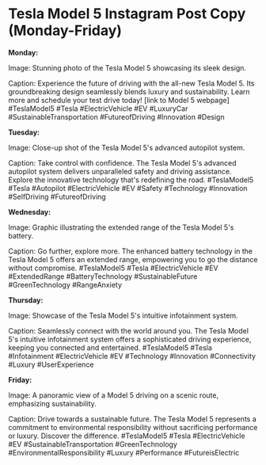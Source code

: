 # Tesla Model 5 Instagram Post Copy (Monday-Friday)

**Monday:**

Image: Stunning photo of the Tesla Model 5 showcasing its sleek design.

Caption: Experience the future of driving with the all-new Tesla Model 5. Its groundbreaking design seamlessly blends luxury and sustainability. Learn more and schedule your test drive today! [link to Model 5 webpage] #TeslaModel5 #Tesla #ElectricVehicle #EV #LuxuryCar #SustainableTransportation #FutureofDriving #Innovation #Design

**Tuesday:**

Image: Close-up shot of the Tesla Model 5's advanced autopilot system.

Caption: Take control with confidence. The Tesla Model 5's advanced autopilot system delivers unparalleled safety and driving assistance. Explore the innovative technology that's redefining the road. #TeslaModel5 #Tesla #Autopilot #ElectricVehicle #EV #Safety #Technology #Innovation #SelfDriving #FutureofDriving

**Wednesday:**

Image: Graphic illustrating the extended range of the Tesla Model 5's battery.

Caption: Go further, explore more. The enhanced battery technology in the Tesla Model 5 offers an extended range, empowering you to go the distance without compromise. #TeslaModel5 #Tesla #ElectricVehicle #EV #ExtendedRange #BatteryTechnology #SustainableFuture #GreenTechnology #RangeAnxiety

**Thursday:**

Image: Showcase of the Tesla Model 5's intuitive infotainment system.

Caption: Seamlessly connect with the world around you. The Tesla Model 5's intuitive infotainment system offers a sophisticated driving experience, keeping you connected and entertained. #TeslaModel5 #Tesla #Infotainment #ElectricVehicle #EV #Technology #Innovation #Connectivity #Luxury #UserExperience

**Friday:**

Image: A panoramic view of a Model 5 driving on a scenic route, emphasizing sustainability.

Caption: Drive towards a sustainable future. The Tesla Model 5 represents a commitment to environmental responsibility without sacrificing performance or luxury. Discover the difference. #TeslaModel5 #Tesla #ElectricVehicle #EV #SustainableTransportation #GreenTechnology #EnvironmentalResponsibility #Luxury #Performance #FutureisElectric